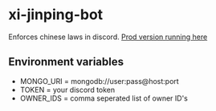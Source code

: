 # xi-jinping-bot

Enforces chinese laws in discord. [Prod version running here](https://discord.com/oauth2/authorize?client_id=856891296244695040&scope=bot&permissions=0)

## Environment variables

- MONGO_URI =
  mongodb://user:pass@host:port
- TOKEN =
  your discord token
- OWNER_IDS =
  comma seperated list of owner ID's
